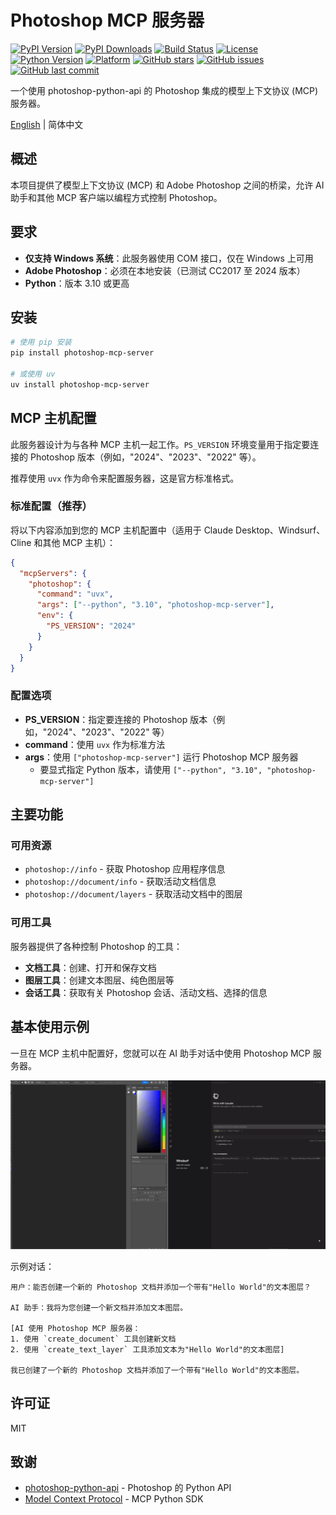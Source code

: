 # Photoshop MCP 服务器

[![PyPI Version](https://img.shields.io/pypi/v/photoshop-mcp-server.svg)](https://pypi.org/project/photoshop-mcp-server/)
[![PyPI Downloads](https://img.shields.io/pypi/dm/photoshop-mcp-server.svg)](https://pypi.org/project/photoshop-mcp-server/)
[![Build Status](https://github.com/loonghao/photoshop-python-api-mcp-server/actions/workflows/python-publish.yml/badge.svg)](https://github.com/loonghao/photoshop-python-api-mcp-server/actions/workflows/python-publish.yml)
[![License](https://img.shields.io/github/license/loonghao/photoshop-python-api-mcp-server.svg)](https://github.com/loonghao/photoshop-python-api-mcp-server/blob/main/LICENSE)
[![Python Version](https://img.shields.io/pypi/pyversions/photoshop-mcp-server.svg)](https://pypi.org/project/photoshop-mcp-server/)
[![Platform](https://img.shields.io/badge/platform-windows-lightgrey.svg)](https://github.com/loonghao/photoshop-python-api-mcp-server)
[![GitHub stars](https://img.shields.io/github/stars/loonghao/photoshop-python-api-mcp-server.svg)](https://github.com/loonghao/photoshop-python-api-mcp-server/stargazers)
[![GitHub issues](https://img.shields.io/github/issues/loonghao/photoshop-python-api-mcp-server.svg)](https://github.com/loonghao/photoshop-python-api-mcp-server/issues)
[![GitHub last commit](https://img.shields.io/github/last-commit/loonghao/photoshop-python-api-mcp-server.svg)](https://github.com/loonghao/photoshop-python-api-mcp-server/commits/main)

一个使用 photoshop-python-api 的 Photoshop 集成的模型上下文协议 (MCP) 服务器。

[English](README.md) | 简体中文

## 概述

本项目提供了模型上下文协议 (MCP) 和 Adobe Photoshop 之间的桥梁，允许 AI 助手和其他 MCP 客户端以编程方式控制 Photoshop。

## 要求

- **仅支持 Windows 系统**：此服务器使用 COM 接口，仅在 Windows 上可用
- **Adobe Photoshop**：必须在本地安装（已测试 CC2017 至 2024 版本）
- **Python**：版本 3.10 或更高

## 安装

```bash
# 使用 pip 安装
pip install photoshop-mcp-server

# 或使用 uv
uv install photoshop-mcp-server
```

## MCP 主机配置

此服务器设计为与各种 MCP 主机一起工作。`PS_VERSION` 环境变量用于指定要连接的 Photoshop 版本（例如，"2024"、"2023"、"2022" 等）。

推荐使用 `uvx` 作为命令来配置服务器，这是官方标准格式。

### 标准配置（推荐）

将以下内容添加到您的 MCP 主机配置中（适用于 Claude Desktop、Windsurf、Cline 和其他 MCP 主机）：

```json
{
  "mcpServers": {
    "photoshop": {
      "command": "uvx",
      "args": ["--python", "3.10", "photoshop-mcp-server"],
      "env": {
        "PS_VERSION": "2024"
      }
    }
  }
}
```

### 配置选项

- **PS_VERSION**：指定要连接的 Photoshop 版本（例如，"2024"、"2023"、"2022" 等）
- **command**：使用 `uvx` 作为标准方法
- **args**：使用 `["photoshop-mcp-server"]` 运行 Photoshop MCP 服务器
  - 要显式指定 Python 版本，请使用 `["--python", "3.10", "photoshop-mcp-server"]`

## 主要功能

### 可用资源

- `photoshop://info` - 获取 Photoshop 应用程序信息
- `photoshop://document/info` - 获取活动文档信息
- `photoshop://document/layers` - 获取活动文档中的图层

### 可用工具

服务器提供了各种控制 Photoshop 的工具：

- **文档工具**：创建、打开和保存文档
- **图层工具**：创建文本图层、纯色图层等
- **会话工具**：获取有关 Photoshop 会话、活动文档、选择的信息

## 基本使用示例

一旦在 MCP 主机中配置好，您就可以在 AI 助手对话中使用 Photoshop MCP 服务器。

![Photoshop MCP 服务器演示](assets/ps-mcp.gif)

示例对话：

```text
用户：能否创建一个新的 Photoshop 文档并添加一个带有"Hello World"的文本图层？

AI 助手：我将为您创建一个新文档并添加文本图层。

[AI 使用 Photoshop MCP 服务器：
1. 使用 `create_document` 工具创建新文档
2. 使用 `create_text_layer` 工具添加文本为"Hello World"的文本图层]

我已创建了一个新的 Photoshop 文档并添加了一个带有"Hello World"的文本图层。
```

## 许可证

MIT

## 致谢

- [photoshop-python-api](https://github.com/loonghao/photoshop-python-api) - Photoshop 的 Python API
- [Model Context Protocol](https://github.com/modelcontextprotocol/python-sdk) - MCP Python SDK
